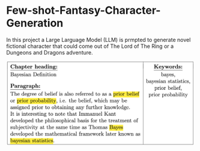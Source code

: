 # Few-shot-Fantasy-Character-Generation
In this project a Large Larguage Model (LLM) is prmpted to generate novel fictional character that could come out of The Lord of The Ring or a Dungeons and Dragons adventure.

<img src="https://github.com/LorenzoPozzi97/BERT-for-Domain-Specific-Keyword-Extraction/blob/3d8cfdb63c8e3c27356e54c8742ffe9044e44da5/images/Dataset%20Snippet.png" alt="drawing" width="500"/>
